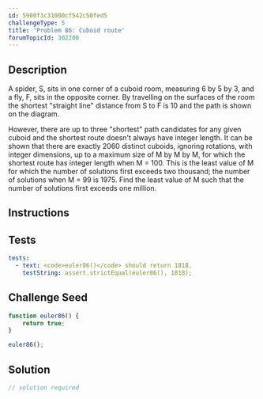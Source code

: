 ```yaml
---
id: 5900f3c31000cf542c50fed5
challengeType: 5
title: 'Problem 86: Cuboid route'
forumTopicId: 302200
---
```


## Description
<section id='description'>
A spider, S, sits in one corner of a cuboid room, measuring 6 by 5 by 3, and a fly, F, sits in the opposite corner. By travelling on the surfaces of the room the shortest "straight line" distance from S to F is 10 and the path is shown on the diagram.


However, there are up to three "shortest" path candidates for any given cuboid and the shortest route doesn't always have integer length.
It can be shown that there are exactly 2060 distinct cuboids, ignoring rotations, with integer dimensions, up to a maximum size of M by M by M, for which the shortest route has integer length when M = 100. This is the least value of M for which the number of solutions first exceeds two thousand; the number of solutions when M = 99 is 1975.
Find the least value of M such that the number of solutions first exceeds one million.
</section>

## Instructions
<section id='instructions'>

</section>

## Tests
<section id='tests'>

```yml
tests:
  - text: <code>euler86()</code> should return 1818.
    testString: assert.strictEqual(euler86(), 1818);

```

</section>

## Challenge Seed
<section id='challengeSeed'>

<div id='js-seed'>

```js
function euler86() {
    return true;
}

euler86();
```

</div>



</section>

## Solution
<section id='solution'>

```js
// solution required
```

</section>

